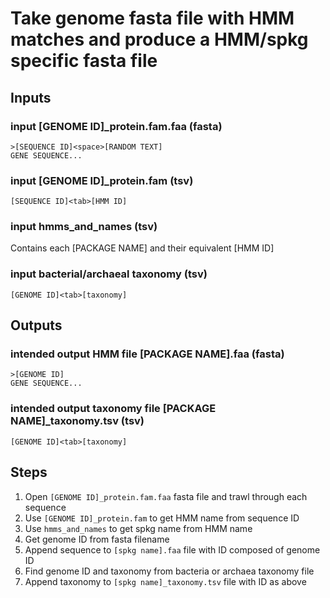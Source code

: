 # Take genome fasta file with HMM matches and produce a HMM/spkg specific fasta file

## Inputs

### input [GENOME ID]_protein.fam.faa (fasta)

```
>[SEQUENCE ID]<space>[RANDOM TEXT]
GENE SEQUENCE...
```

### input [GENOME ID]_protein.fam (tsv)

```
[SEQUENCE ID]<tab>[HMM ID]
```

### input hmms_and_names (tsv)

Contains each [PACKAGE NAME] and their equivalent [HMM ID]

### input bacterial/archaeal taxonomy (tsv)

```
[GENOME ID]<tab>[taxonomy]
```

## Outputs

### intended output HMM file [PACKAGE NAME].faa (fasta)

```
>[GENOME ID]
GENE SEQUENCE...
```

### intended output taxonomy file [PACKAGE NAME]_taxonomy.tsv (tsv)

```
[GENOME ID]<tab>[taxonomy]
```

## Steps

1. Open `[GENOME ID]_protein.fam.faa` fasta file and trawl through each sequence
1. Use `[GENOME ID]_protein.fam` to get HMM name from sequence ID
1. Use `hmms_and_names` to get spkg name from HMM name
1. Get genome ID from fasta filename
1. Append sequence to `[spkg name].faa` file with ID composed of genome ID
1. Find genome ID and taxonomy from bacteria or archaea taxonomy file
1. Append taxonomy to `[spkg name]_taxonomy.tsv` file with ID as above
